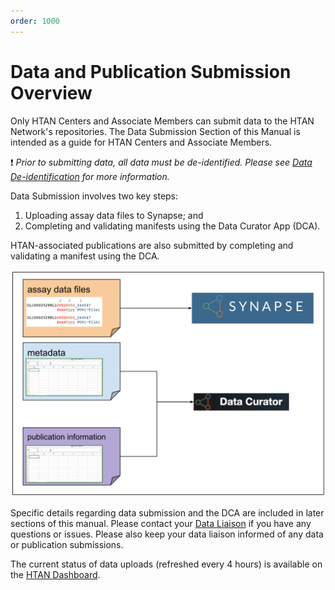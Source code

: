 ```yaml
---
order: 1000
---
```


# Data and Publication Submission Overview
Only HTAN Centers and Associate Members can submit data to the HTAN Network's repositories. The Data Submission Section of this Manual is intended as a guide for HTAN Centers and Associate Members.

:exclamation: *Prior to submitting data, all data must be de-identified.  Please see [Data De-identification](../data_pub_submission/Data_Deidentification.md) for more information.*

Data Submission involves two key steps:
1. Uploading assay data files to Synapse; and
2. Completing and validating manifests using the Data Curator App (DCA).

HTAN-associated publications are also submitted by completing and validating a manifest using the DCA.

![Data and Publication Submission Overview](../img/Data_Pub_Overview.svg)

Specific details regarding data submission and the DCA are included in later sections of this manual.  Please contact your [Data Liaison](../data_pub_submission/Data_Liaisons.md) if you have any questions or issues.  Please also keep your data liaison informed of any data or publication submissions.

The current status of data uploads (refreshed every 4 hours) is available on the [HTAN Dashboard](http://hdash.website-us-east-1.linodeobjects.com/index.html).